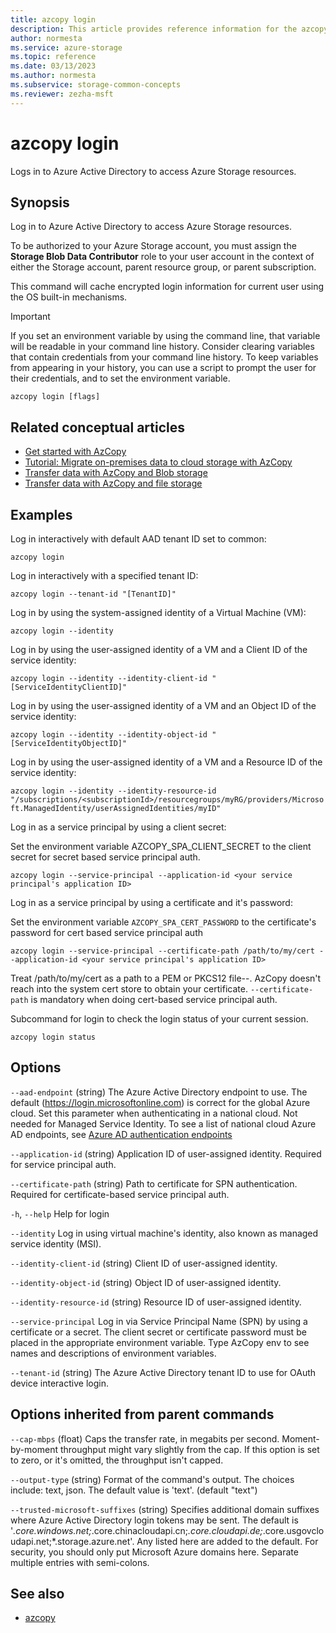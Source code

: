 ```yaml
---
title: azcopy login
description: This article provides reference information for the azcopy login command.
author: normesta
ms.service: azure-storage
ms.topic: reference
ms.date: 03/13/2023
ms.author: normesta
ms.subservice: storage-common-concepts
ms.reviewer: zezha-msft
---
```


# azcopy login

Logs in to Azure Active Directory to access Azure Storage resources.

## Synopsis

Log in to Azure Active Directory to access Azure Storage resources.

To be authorized to your Azure Storage account, you must assign the **Storage Blob Data Contributor** role to your user account in the context of either the Storage account, parent resource group, or parent subscription.

This command will cache encrypted login information for current user using the OS built-in mechanisms.

> [!IMPORTANT]
> If you set an environment variable by using the command line, that variable will be readable in your command line history. Consider clearing variables that contain credentials from your command line history. To keep variables from appearing in your history, you can use a script to prompt the user for their credentials, and to set the environment variable.

```azcopy
azcopy login [flags]
```

## Related conceptual articles

- [Get started with AzCopy](storage-use-azcopy-v10.md)
- [Tutorial: Migrate on-premises data to cloud storage with AzCopy](storage-use-azcopy-migrate-on-premises-data.md)
- [Transfer data with AzCopy and Blob storage](./storage-use-azcopy-v10.md#transfer-data)
- [Transfer data with AzCopy and file storage](storage-use-azcopy-files.md)

## Examples

Log in interactively with default AAD tenant ID set to common:

`azcopy login`

Log in interactively with a specified tenant ID:

`azcopy login --tenant-id "[TenantID]"`

Log in by using the system-assigned identity of a Virtual Machine (VM):

`azcopy login --identity`

Log in by using the user-assigned identity of a VM and a Client ID of the service identity:

`azcopy login --identity --identity-client-id "[ServiceIdentityClientID]"`

Log in by using the user-assigned identity of a VM and an Object ID of the service identity:

`azcopy login --identity --identity-object-id "[ServiceIdentityObjectID]"`

Log in by using the user-assigned identity of a VM and a Resource ID of the service identity:

`azcopy login --identity --identity-resource-id "/subscriptions/<subscriptionId>/resourcegroups/myRG/providers/Microsoft.ManagedIdentity/userAssignedIdentities/myID"`

Log in as a service principal by using a client secret:

Set the environment variable AZCOPY_SPA_CLIENT_SECRET to the client secret for secret based service principal auth.

`azcopy login --service-principal --application-id <your service principal's application ID>`

Log in as a service principal by using a certificate and it's password:

Set the environment variable `AZCOPY_SPA_CERT_PASSWORD` to the certificate's password for cert based service principal auth

`azcopy login --service-principal --certificate-path /path/to/my/cert --application-id <your service principal's application ID>`

Treat /path/to/my/cert as a path to a PEM or PKCS12 file--. AzCopy doesn't reach into the system cert store to obtain your certificate. `--certificate-path` is mandatory when doing cert-based service principal auth.

Subcommand for login to check the login status of your current session.

`azcopy login status`

## Options

`--aad-endpoint`    (string)    The Azure Active Directory endpoint to use. The default (https://login.microsoftonline.com) is correct for the global Azure cloud. Set this parameter when authenticating in a national cloud. Not needed for Managed Service Identity. To see a list of national cloud Azure AD endpoints, see [Azure AD authentication endpoints](../../active-directory/develop/authentication-national-cloud.md#azure-ad-authentication-endpoints)

`--application-id`    (string)    Application ID of user-assigned identity. Required for service principal auth.

`--certificate-path`    (string)    Path to certificate for SPN authentication. Required for certificate-based service principal auth.

`-h`, `--help`    Help for login

`--identity`    Log in using virtual machine's identity, also known as managed service identity (MSI).

`--identity-client-id`    (string)    Client ID of user-assigned identity.

`--identity-object-id`    (string)    Object ID of user-assigned identity.

`--identity-resource-id`    (string)    Resource ID of user-assigned identity.

`--service-principal`    Log in via Service Principal Name (SPN) by using a certificate or a secret. The client secret or certificate password must be placed in the appropriate environment variable. Type 
AzCopy env to see names and descriptions of environment variables.

`--tenant-id`    (string)    The Azure Active Directory tenant ID to use for OAuth device interactive login.

## Options inherited from parent commands

`--cap-mbps`    (float)    Caps the transfer rate, in megabits per second. Moment-by-moment throughput might vary slightly from the cap. If this option is set to zero, or it's omitted, the throughput isn't capped.

`--output-type`    (string)    Format of the command's output. The choices include: text, json. The default value is 'text'. (default "text")

`--trusted-microsoft-suffixes`    (string)    Specifies additional domain suffixes where Azure Active Directory login tokens may be sent.  The default is '*.core.windows.net;*.core.chinacloudapi.cn;*.core.cloudapi.de;*.core.usgovcloudapi.net;*.storage.azure.net'. Any listed here are added to the default. For security, you should only put Microsoft Azure domains here. Separate multiple entries with semi-colons.

## See also

- [azcopy](storage-ref-azcopy.md)
